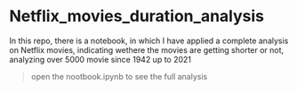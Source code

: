 # Netflix_movies_duration_analysis
 In this repo, there is a notebook, in which I have applied a complete analysis on  Netflix movies, indicating wethere the movies are getting shorter or not, analyzing over 5000 movie since 1942 up to 2021

> open the nootbook.ipynb to see the full analysis

